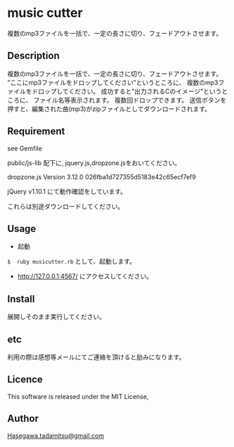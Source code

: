music cutter
===========

複数のmp3ファイルを一括で、一定の長さに切り、フェードアウトさせます。

## Description
複数のmp3ファイルを一括で、一定の長さに切り、フェードアウトさせます。
”ここにmp3ファイルをドロップしてください”というところに、
複数のmp3ファイルをドロップしてください。
成功すると”出力されるCのイメージ"というところに、
ファイル名等表示されます。
複数回ドロップできます。
送信ボタンを押すと、編集された曲(mp3)がzipファイルとしてダウンロードされます。


## Requirement

see Gemfile

public/js-lib
配下に,
jquery.js,dropzone.jsをおいてください。

dropzone.js
Version 3.12.0 026fba1d727355d5183e42c65ecf7ef9

jQuery v1.10.1
にて動作確認をしています。

これらは別途ダウンロードしてください。


## Usage

- 起動

`$  ruby musicutter.rb`
  として、起動します。

- http://127.0.0.1:4567/ にアクセスしてください。


## Install
  展開しそのまま実行してください。

## etc
  利用の際は感想等メールにてご連絡を頂けると励みになります。

## Licence
  This software is released under the MIT License, 

## Author
  Hasegawa.tadamitsu@gmail.com

